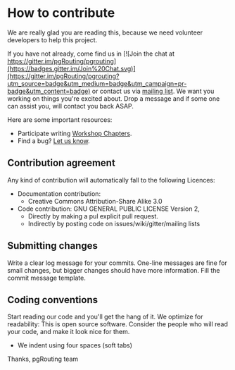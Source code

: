 # How to contribute

We are really glad you are reading this, because we need volunteer developers to help this project.

If you have not already, come find us in [![Join the chat at https://gitter.im/pgRouting/pgrouting](https://badges.gitter.im/Join%20Chat.svg)](https://gitter.im/pgRouting/pgrouting?utm_source=badge&utm_medium=badge&utm_campaign=pr-badge&utm_content=badge) or contact us via [mailing list](http://lists.osgeo.org/mailman/listinfo/pgrouting-dev). We want you working on things you're excited about. Drop a message and if some one can assist you, will contact you back ASAP.

Here are some important resources:

  * Participate writing [Workshop Chapters](https://github.com/pgRouting/workshop).
  * Find a bug? [Let us know](https://github.com/pgRouting/workshop/issues).

## Contribution agreement

Any kind of contribution will automatically fall to the following Licences:

- Documentation contribution:
  - Creative Commons Attribution-Share Alike 3.0
- Code contribution: GNU GENERAL PUBLIC LICENSE Version 2,
  - Directly by making a pul explicit pull request.
  - Indirectly by posting code on issues/wiki/gitter/mailing lists
  
## Submitting changes

Write a clear log message for your commits. One-line messages are fine for small changes, but bigger changes should have more information.
Fill the commit message template.

## Coding conventions

Start reading our code and you'll get the hang of it. We optimize for readability:
This is open source software. Consider the people who will read your code, and make it look nice for them.

  * We indent using four spaces (soft tabs)

Thanks,
pgRouting team



